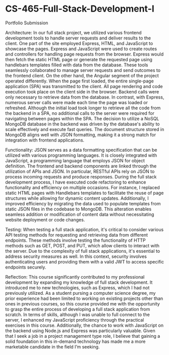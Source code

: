 # CS-465-Full-Stack-Development-I
Portfolio Submission

Architecture:
In our full stack project, we utilized various frontend development tools to handle server requests and deliver results to the client. One part of the site employed Express, HTML, and JavaScript to showcase the pages. Express and JavaScript were used to create routes and controllers for handling page requests from the browser. Express would then fetch the static HTML page or generate the requested page using handlebars templates filled with data from the database. These tools seamlessly collaborated to manage server requests and send outcomes to the frontend client.
On the other hand, the Angular segment of the project operated differently. When the page first loaded, the entire single-page application (SPA) was transmitted to the client. All page rendering and code execution took place on the client side in the browser. Backend calls were only necessary to retrieve data from the database. In contrast, with Express, numerous server calls were made each time the page was loaded or refreshed. Although the initial load took longer to retrieve all the code from the backend in a SPA, no additional calls to the server were required for navigating between pages within the SPA.
The decision to utilize a NoSQL MongoDB database in the backend was driven by the database's ability to scale effectively and execute fast queries. The document structure stored in MongoDB aligns well with JSON formatting, making it a strong match for integration with frontend applications.

Functionality:
JSON serves as a data formatting specification that can be utilized with various programming languages. It is closely integrated with JavaScript, a programming language that employs JSON for object definition. The frontend and backend components are linked through the utilization of APIs and JSON. In particular, RESTful APIs rely on JSON to process incoming requests and produce responses.
During the full stack development process, I have executed code refactoring to enhance functionality and efficiency on multiple occasions. For instance, I replaced static HTML pages with Handlebars templates to facilitate the reuse of page structures while allowing for dynamic content updates. Additionally, I improved efficiency by migrating the data used to populate templates from static JSON files in the codebase to MongoDB. This alteration enables seamless addition or modification of content data without necessitating website deployment or code changes.

Testing:
When testing a full stack application, it's critical to consider various API testing methods for requesting and retrieving data from different endpoints. These methods involve testing the functionality of HTTP methods such as GET, POST, and PUT, which allow clients to interact with the server. Due to the complexity of full stack applications, it's essential to address security measures as well. In this context, security involves authenticating users and providing them with a valid JWT to access specific endpoints securely.

Reflection:
This course significantly contributed to my professional development by expanding my knowledge of full stack development. It introduced me to new technologies, such as Express, which I had not previously utilized. As a student pursing a computer science degree, my prior experience had been limited to working on existing projects other than ones in previous courses, so this course provided me with the opportunity to grasp the entire process of developing a full stack application from scratch.
In terms of skills, although I was unable to full connect to the server, I enhanced my JavaScript proficiency through the practical exercises in this course. Additionally, the chance to work with JavaScript on the backend using Node.js and Express was particularly valuable. Given that I seek a job in a project management type role, I believe that gaining a solid foundation in this in-demand technology has made me a more marketable candidate in the field I’m seeking.
